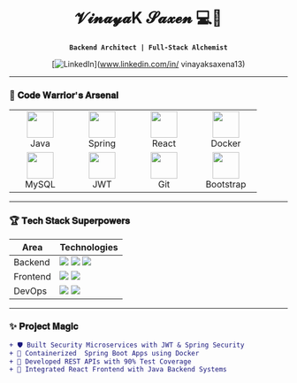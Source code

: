 <div align="center">
  
# 𝓥𝓲𝓷𝓪𝔂𝓪K 𝓢𝓪𝔁𝓮𝓷 💻🚀
**`Backend Architect | Full-Stack Alchemist`**  

[![LinkedIn](https://img.shields.io/badge/LinkedIn-%230077B5.svg?&style=for-the-badge&logo=linkedin&logoColor=white)](www.linkedin.com/in/
vinayaksaxena13)


</div>

---

### 🎯 **𝐂𝐨𝐝𝐞 𝐖𝐚𝐫𝐫𝐢𝐨𝐫'𝐬 𝐀𝐫𝐬𝐞𝐧𝐚𝐥**

<table align="center">
  <tr>
    <td align="center" width="96">
      <img src="https://cdn.jsdelivr.net/gh/devicons/devicon/icons/java/java-original-wordmark.svg" width="48" height="48"/>
      <br>Java
    </td>
    <td align="center" width="96">
      <img src="https://www.vectorlogo.zone/logos/springio/springio-icon.svg" width="48" height="48"/>
      <br>Spring
    </td>
    <td align="center" width="96">
      <img src="https://cdn.jsdelivr.net/gh/devicons/devicon/icons/react/react-original-wordmark.svg" width="48" height="48"/>
      <br>React
    </td>
    <td align="center" width="96">
      <img src="https://cdn.jsdelivr.net/gh/devicons/devicon/icons/docker/docker-original-wordmark.svg" width="48" height="48"/>
      <br>Docker
    </td>
  </tr>
  <tr>
    <td align="center" width="96">
      <img src="https://cdn.jsdelivr.net/gh/devicons/devicon/icons/mysql/mysql-original-wordmark.svg" width="48" height="48"/>
      <br>MySQL
    </td>
    <td align="center" width="96">
      <img src="https://jwt.io/img/logo.svg" width="48" height="48"/>
      <br>JWT
    </td>
    <td align="center" width="96">
      <img src="https://cdn.jsdelivr.net/gh/devicons/devicon/icons/git/git-plain-wordmark.svg" width="48" height="48"/>
      <br>Git
    </td>
    <td align="center" width="96">
      <img src="https://cdn.jsdelivr.net/gh/devicons/devicon/icons/bootstrap/bootstrap-plain-wordmark.svg" width="48" height="48"/>
      <br>Bootstrap
    </td>
  </tr>
</table>

---



### 🏆 **𝐓𝐞𝐜𝐡 𝐒𝐭𝐚𝐜𝐤 𝐒𝐮𝐩𝐞𝐫𝐩𝐨𝐰𝐞𝐫𝐬**

| **Area**       | **Technologies**                                                                                                 |
|----------------|------------------------------------------------------------------------------------------------------------------|
| Backend        | <img src="https://img.shields.io/badge/Java-%23ED8B00.svg?style=flat&logo=openjdk&logoColor=white"/> <img src="https://img.shields.io/badge/Spring-6DB33F?style=flat&logo=spring&logoColor=white"/> <img src="https://img.shields.io/badge/Hibernate-59666C?style=flat&logo=hibernate&logoColor=white"/> |
| Frontend       | <img src="https://img.shields.io/badge/React-%2361DAFB.svg?style=flat&logo=react&logoColor=black"/> <img src="https://img.shields.io/badge/JavaScript-F7DF1E?style=flat&logo=javascript&logoColor=black"/> |
| DevOps         | <img src="https://img.shields.io/badge/Docker-2496ED?style=flat&logo=docker&logoColor=white"/> <img src="https://img.shields.io/badge/Postman-FF6C37?style=flat&logo=postman&logoColor=white"/> |

---

### ✨ **𝐏𝐫𝐨𝐣𝐞𝐜𝐭 𝐌𝐚𝐠𝐢𝐜**

```diff
+ 🛡️ Built Security Microservices with JWT & Spring Security
+ 🚀 Containerized  Spring Boot Apps using Docker
+ 🔗 Developed REST APIs with 90% Test Coverage
+ 🧩 Integrated React Frontend with Java Backend Systems
